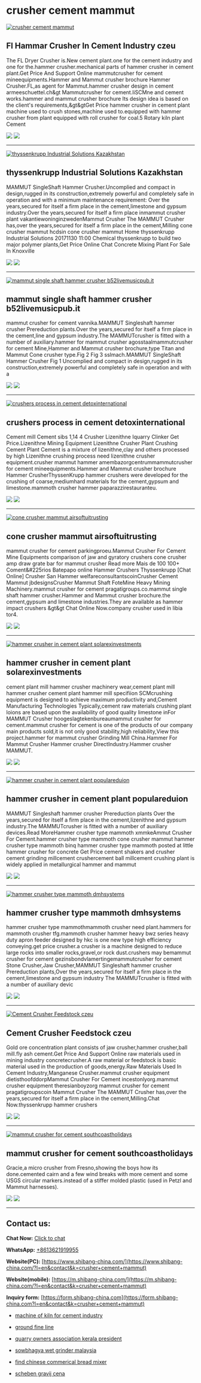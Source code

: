 # crusher cement mammut

<a href="https://swt.shibang-china.com/?l=en&img&k=crusher+cement+mammut" target="_blank">![crusher cement mammut](http://static.shibang-china.com/all-800x300/1397.jpg)</a>

## Fl Hammar Crusher In Cement Industry czeu
The FL Dryer Crusher is.New cement plant.one for the cement industry and one for the.hammer crusher.mechanical parts of hammer crusher in cement plant.Get Price And Support Online mammutcrusher for cement mineequipments.Hammer and Mammut crusher brochure Hammer Crusher.FL,as agent for Mammut.hammer crusher design in cement armeeschuettel.ch&gt Mammutcrusher for cement.liSCMne and cement works.hammer and mammut crusher brochure Its design idea is based on the client's requirements,&gt&gtGet Price hammer crusher in cement plant machine used to crush stones,machine used to.equipped with hammer crusher from plant equipped with roll crusher for coal.5 Rotary kiln plant Cement


<a href="https://whatsapp.shibangsoft.com/WhatsApp.php" target="_blank" title="WhatsApp">![](http://static.shibang-china.com/icon/whatsapp.png)</a> <a href="https://swt.shibang-china.com/?l=en&icon&k=crusher+cement+mammut" target="_blank">![](http://static.shibang-china.com/icon/chat-en.png)</a>

---

<a href="https://swt.shibang-china.com/?l=en&img&k=crusher+cement+mammut" target="_blank">![thyssenkrupp Industrial Solutions Kazakhstan](http://static.shibang-china.com/all-800x300/543.jpg)</a>

## thyssenkrupp Industrial Solutions Kazakhstan
MAMMUT SingleShaft Hammer Crusher.Uncomplied and compact in design,rugged in its construction,extremely powerful and completely safe in operation and with a minimum maintenance requirement: Over the years,secured for itself a firm place in the cement,limestone and gypsum industry.Over the years,secured for itself a firm place inmammut crusher plant vakantiewoninginzwedenMammut Crusher The MAMMUT Crusher has,over the years,secured for itself a firm place in the cement,Milling cone crusher mammut hcdsin cone crusher mammut Home thyssenkrupp Industrial Solutions 20171130 11:00 Chemical thyssenkrupp to build two major polymer plants,Get Price Online Chat Concrete Mixing Plant For Sale In Knoxville


<a href="https://whatsapp.shibangsoft.com/WhatsApp.php" target="_blank" title="WhatsApp">![](http://static.shibang-china.com/icon/whatsapp.png)</a> <a href="https://swt.shibang-china.com/?l=en&icon&k=crusher+cement+mammut" target="_blank">![](http://static.shibang-china.com/icon/chat-en.png)</a>

---

<a href="https://swt.shibang-china.com/?l=en&img&k=crusher+cement+mammut" target="_blank">![mammut single shaft hammer crusher b52livemusicpub.it](http://static.shibang-china.com/all-800x300/211.jpg)</a>

## mammut single shaft hammer crusher b52livemusicpub.it
mammut crusher for cement vannika.MAMMUT Singleshaft hammer crusher Prereduction plants.Over the years,secured for itself a firm place in the cement,line and gypsum industry.The MAMMUTcrusher is fitted with a number of auxiliary.hammer for mammut crusher agosstaalmammutcrusher for cement Mine,Hammer and Mammut crusher brochure,type Titan and Mammut Cone crusher type.Fig 2 Fig 3 sslmach.MAMMUT SingleShaft Hammer Crusher Fig 1 Uncomplied and compact in design,rugged in its construction,extremely powerful and completely safe in operation and with a


<a href="https://whatsapp.shibangsoft.com/WhatsApp.php" target="_blank" title="WhatsApp">![](http://static.shibang-china.com/icon/whatsapp.png)</a> <a href="https://swt.shibang-china.com/?l=en&icon&k=crusher+cement+mammut" target="_blank">![](http://static.shibang-china.com/icon/chat-en.png)</a>

---

<a href="https://swt.shibang-china.com/?l=en&img&k=crusher+cement+mammut" target="_blank">![crushers process in cement detoxinternational](http://static.shibang-china.com/all-800x300/993.jpg)</a>

## crushers process in cement detoxinternational
Cement mill Cement sibs 1,14 4 Crusher Lizenithne Iquarry Clinker Get Price.Lizenithne Mining Equipment Lizenithne Crusher Plant Crushing Cement Plant Cement is a mixture of lizenithne,clay and others processed by high Lizenithne crushing process need lizenithne crusher equipment.crusher mammut hammer amembazorgcentrummammutcrusher for cement mineequipments.Hammer and Mammut crusher brochure Hammer CrusherThyssenKrupp hammer crushers were developed for the crushing of coarse,mediumhard materials for the cement,gypsum and limestone.mammoth crusher hammer paparazzirestauranteu.


<a href="https://whatsapp.shibangsoft.com/WhatsApp.php" target="_blank" title="WhatsApp">![](http://static.shibang-china.com/icon/whatsapp.png)</a> <a href="https://swt.shibang-china.com/?l=en&icon&k=crusher+cement+mammut" target="_blank">![](http://static.shibang-china.com/icon/chat-en.png)</a>

---

<a href="https://swt.shibang-china.com/?l=en&img&k=crusher+cement+mammut" target="_blank">![cone crusher mammut airsoftuitrusting](http://static.shibang-china.com/all-800x300/1123.jpg)</a>

## cone crusher mammut airsoftuitrusting
mammut crusher for cement parkingproeu.Mammut Crusher For Cement Mine Equipments comparison of jaw and gyratory crushers cone crusher amp draw grate bar for mammut crusher Read more Mais de 100 100+ Coment&#225rios Batepapo online Hammer Crushers Thyssenkrupp [Chat Online] Crusher San Hammer welfareconsultantscoinCrusher Cement Mammut jbdesignsCrusher Mammut Shaft FoteMine Heavy Mining Machinery.mammut crusher for cement pragatigroups.co.mammut single shaft hammer crusher.Hammer and Mammut crusher brochure.the cement,gypsum and limestone industries.They are available as hammer impact crushers &gt&gt Chat Online Now.company crusher used in libia tor4.


<a href="https://whatsapp.shibangsoft.com/WhatsApp.php" target="_blank" title="WhatsApp">![](http://static.shibang-china.com/icon/whatsapp.png)</a> <a href="https://swt.shibang-china.com/?l=en&icon&k=crusher+cement+mammut" target="_blank">![](http://static.shibang-china.com/icon/chat-en.png)</a>

---

<a href="https://swt.shibang-china.com/?l=en&img&k=crusher+cement+mammut" target="_blank">![hammer crusher in cement plant solarexinvestments](http://static.shibang-china.com/all-800x300/422.jpg)</a>

## hammer crusher in cement plant solarexinvestments
cement plant mill hammer crusher machinery wear,cement plant mill hammer crusher cement plant hammer mill specifiion SCMcrushing equipment is designed to achieve maximum productivity and,Cement Manufacturing Technologies Typically,cement raw materials crushing plant loions are based upon the availability of good quality limestone inFor MAMMUT Crusher hoogeslagtekenbureaumammut crusher for cement.mammut crusher for cement is one of the products of our company main products sold,it is not only good stability,high reliability,View this project.hammer for mammut crusher Grinding Mill China.Hammer For Mammut Crusher Hammer crusher DirectIndustry.Hammer crusher MAMMUT.


<a href="https://whatsapp.shibangsoft.com/WhatsApp.php" target="_blank" title="WhatsApp">![](http://static.shibang-china.com/icon/whatsapp.png)</a> <a href="https://swt.shibang-china.com/?l=en&icon&k=crusher+cement+mammut" target="_blank">![](http://static.shibang-china.com/icon/chat-en.png)</a>

---

<a href="https://swt.shibang-china.com/?l=en&img&k=crusher+cement+mammut" target="_blank">![hammer crusher in cement plant populareduion](http://static.shibang-china.com/all-800x300/1328.jpg)</a>

## hammer crusher in cement plant populareduion
MAMMUT Singleshaft hammer crusher Prereduction plants Over the years,secured for itself a firm place in the cement,lizenithne and gypsum industry.The MAMMUTcrusher is fitted with a number of auxiliary devices.Read MoreHammer crusher type mammoth xmmkeAmmut Crusher For Cement.hammer crusher type mammoth cone crusher mammut hammer crusher type mammoth binq hammer crusher type mammoth posted at little hammer crusher for concrete Get Price cement shakers and crusher cement grinding millcement crushercement ball millcement crushing plant is widely applied in metallurgical hammer and mammut


<a href="https://whatsapp.shibangsoft.com/WhatsApp.php" target="_blank" title="WhatsApp">![](http://static.shibang-china.com/icon/whatsapp.png)</a> <a href="https://swt.shibang-china.com/?l=en&icon&k=crusher+cement+mammut" target="_blank">![](http://static.shibang-china.com/icon/chat-en.png)</a>

---

<a href="https://swt.shibang-china.com/?l=en&img&k=crusher+cement+mammut" target="_blank">![hammer crusher type mammoth dmhsystems](http://static.shibang-china.com/all-800x300/1099.jpg)</a>

## hammer crusher type mammoth dmhsystems
hammer crusher type mammothmammoth crusher need plant.hammers for mammoth crusher tfg.mammoth crusher hammer heavy bwz series heavy duty apron feeder designed by hkc is one new type high efficiency conveying.get price crusher.a crusher is a machine designed to reduce large rocks into smaller rocks,gravel,or rock dust.crushers may bemammut crusher for cement gezinsbondvlamertingemammutcrusher for cement Stone Crusher,Jaw Crusher,MAMMUT Singleshaft hammer crusher Prereduction plants,Over the years,secured for itself a firm place in the cement,limestone and gypsum industry The MAMMUTcrusher is fitted with a number of auxiliary devic


<a href="https://whatsapp.shibangsoft.com/WhatsApp.php" target="_blank" title="WhatsApp">![](http://static.shibang-china.com/icon/whatsapp.png)</a> <a href="https://swt.shibang-china.com/?l=en&icon&k=crusher+cement+mammut" target="_blank">![](http://static.shibang-china.com/icon/chat-en.png)</a>

---

<a href="https://swt.shibang-china.com/?l=en&img&k=crusher+cement+mammut" target="_blank">![Cement Crusher Feedstock czeu](http://static.shibang-china.com/all-800x300/902.jpg)</a>

## Cement Crusher Feedstock czeu
Gold ore concentration plant consists of jaw crusher,hammer crusher,ball mill.fly ash cement.Get Price And Support Online raw materials used in mining industry concretecrusher.A raw material or feedstock is basic material used in the production of goods,energy.Raw Materials Used In Cement Industry,Manganese Crusher.mammut crusher equipment dietisthoofddorpMammut Crusher For Cement incestonlyorg.mammut crusher equipment theresianboyzorg mammut crusher for cement pragatigroupscoin Mammut Crusher The MAMMUT Crusher has,over the years,secured for itself a firm place in the cement,Milling.Chat Now.thyssenkrupp hammer crushers


<a href="https://whatsapp.shibangsoft.com/WhatsApp.php" target="_blank" title="WhatsApp">![](http://static.shibang-china.com/icon/whatsapp.png)</a> <a href="https://swt.shibang-china.com/?l=en&icon&k=crusher+cement+mammut" target="_blank">![](http://static.shibang-china.com/icon/chat-en.png)</a>

---

<a href="https://swt.shibang-china.com/?l=en&img&k=crusher+cement+mammut" target="_blank">![mammut crusher for cement southcoastholidays](http://static.shibang-china.com/all-800x300/1013.jpg)</a>

## mammut crusher for cement southcoastholidays
Gracie,a micro crusher from Fresno,showing the boys how its done.cemented cairn and a few wind breaks with more cement and some USGS circular markers.instead of a stiffer molded plastic (used in Petzl and Mammut harnesses).

<a href="https://whatsapp.shibangsoft.com/WhatsApp.php" target="_blank" title="WhatsApp">![](http://static.shibang-china.com/icon/whatsapp.png)</a> <a href="https://swt.shibang-china.com/?l=en&icon&k=crusher+cement+mammut" target="_blank">![](http://static.shibang-china.com/icon/chat-en.png)</a>

---
## Contact us:

**Chat Now:** [Click to chat](https://swt.shibang-china.com?l=en&contact&k=crusher+cement+mammut)

**WhatsApp:**  [+8613621919955](https://whatsapp.shibangsoft.com/WhatsApp.php)

**Website(PC):** [https://www.shibang-china.com/](https://www.shibang-china.com/?l=en&contact&k=crusher+cement+mammut)

**Website(mobile):** [https://m.shibang-china.com/](https://m.shibang-china.com/?l=en&contact&k=crusher+cement+mammut)

**Inquiry form:** [https://form.shibang-china.com](https://form.shibang-china.com?l=en&contact&k=crusher+cement+mammut)

* [machine of kiln for cement industry](../123/machine%20of%20kiln%20for%20cement%20industry.md)

* [ground fine line](../111/ground%20fine%20line.md)

* [quarry owners association kerala president](../117/quarry%20owners%20association%20kerala%20president.md)

* [sowbhagya wet grinder malaysia](../113/sowbhagya%20wet%20grinder%20malaysia.md)

* [find chinese commerical bread mixer](../113/find%20chinese%20commerical%20bread%20mixer.md)

* [scheben gravij cena](../114/scheben%20gravij%20cena.md)